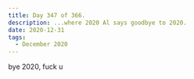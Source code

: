 ```yaml
---
title: Day 347 of 366.
description: ...where 2020 Al says goodbye to 2020.
date: 2020-12-31
tags:
  - December 2020
---
```


bye 2020, fuck u